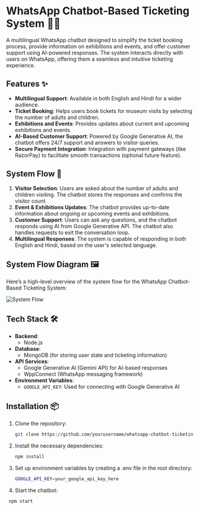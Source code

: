# WhatsApp Chatbot-Based Ticketing System 🎫🤖

A multilingual WhatsApp chatbot designed to simplify the ticket booking process, provide information on exhibitions and events, and offer customer support using AI-powered responses. The system interacts directly with users on WhatsApp, offering them a seamless and intuitive ticketing experience.

## Features ✨

- **Multilingual Support**: Available in both English and Hindi for a wider audience.
- **Ticket Booking**: Helps users book tickets for museum visits by selecting the number of adults and children.
- **Exhibitions and Events**: Provides updates about current and upcoming exhibitions and events.
- **AI-Based Customer Support**: Powered by Google Generative AI, the chatbot offers 24/7 support and answers to visitor queries.
- **Secure Payment Integration**: Integration with payment gateways (like RazorPay) to facilitate smooth transactions (optional future feature).

## System Flow 🚀

1. **Visitor Selection**: Users are asked about the number of adults and children visiting. The chatbot stores the responses and confirms the visitor count.
2. **Event & Exhibitions Updates**: The chatbot provides up-to-date information about ongoing or upcoming events and exhibitions.
3. **Customer Support**: Users can ask any questions, and the chatbot responds using AI from Google Generative API. The chatbot also handles requests to exit the conversation loop.
4. **Multilingual Responses**: The system is capable of responding in both English and Hindi, based on the user's selected language.

## System Flow Diagram 🖼️

Here’s a high-level overview of the system flow for the WhatsApp Chatbot-Based Ticketing System:

![System Flow](https://github.com/bpranav83/Whatsapp-Chatbot-Based-Ticketing-System/blob/main/scripts/opns-Page-4.drawio.png)

## Tech Stack 🛠️

- **Backend**: 
  - Node.js
- **Database**:
  - MongoDB (for storing user state and ticketing information)
- **API Services**: 
  - Google Generative AI (Gemini API) for AI-based responses
  - WppConnect (WhatsApp messaging framework)
- **Environment Variables**: 
  - `GOOGLE_API_KEY`: Used for connecting with Google Generative AI

## Installation 📦

1. Clone the repository:
   ```bash
   git clone https://github.com/yourusername/whatsapp-chatbot-ticketing-system.git
2. Install the necessary dependencies:
   ```bash
   npm install
3. Set up environment variables by creating a .env file in the root directory:
     ```bash
   GOOGLE_API_KEY=your_google_api_key_here
4. Start the chatbot:
  ```bash
   npm start


